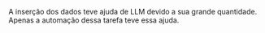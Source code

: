 A inserção dos dados teve ajuda de LLM devido a sua grande quantidade. Apenas a automação dessa tarefa teve essa ajuda.
